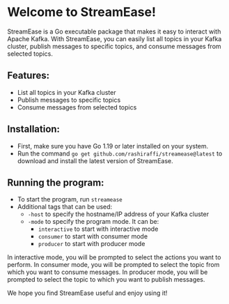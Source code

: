 # Welcome to StreamEase!

StreamEase is a Go executable package that makes it easy to interact with Apache Kafka. With StreamEase, you can easily list all topics in your Kafka cluster, publish messages to specific topics, and consume messages from selected topics.

## Features:

- List all topics in your Kafka cluster
- Publish messages to specific topics
- Consume messages from selected topics

## Installation:

- First, make sure you have Go 1.19 or later installed on your system.
- Run the command `go get github.com/rashiraffi/streamease@latest` to download and install the latest version of StreamEase.

## Running the program:

- To start the program, run `streamease`
- Additional tags that can be used:
  - `-host` to specify the hostname/IP address of your Kafka cluster
  - `-mode` to specify the program mode. It can be:
    - `interactive` to start with interactive mode
    - `consumer` to start with consumer mode
    - `producer` to start with producer mode

In interactive mode, you will be prompted to select the actions you want to perform.
In consumer mode, you will be prompted to select the topic from which you want to consume messages.
In producer mode, you will be prompted to select the topic to which you want to publish messages.

We hope you find StreamEase useful and enjoy using it!
